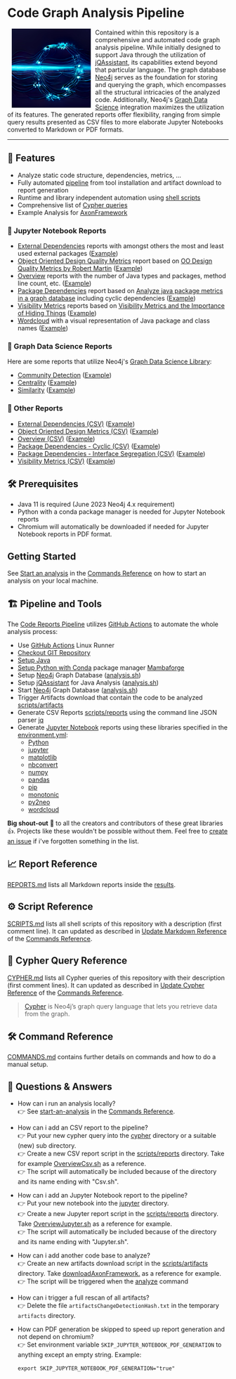 # Code Graph Analysis Pipeline

<img src="./images/DALL-E-Mini-Graph-Pipeline-Logo.png" align="left" hspace="10" width="180">

Contained within this repository is a comprehensive and automated code graph analysis pipeline. While initially designed to support Java through the utilization of [jQAssistant](https://jqassistant.org/get-started), its capabilities extend beyond that particular language. The graph database [Neo4j](https://neo4j.com) serves as the foundation for storing and querying the graph, which encompasses all the structural intricacies of the analyzed code. Additionally, Neo4j's [Graph Data Science](https://neo4j.com/product/graph-data-science) integration maximizes the utilization of its features. The generated reports offer flexibility, ranging from simple query results presented as CSV files to more elaborate Jupyter Notebooks converted to Markdown or PDF formats.

---

## 🚀 Features

- Analyze static code structure, dependencies, metrics, ...
- Fully automated [pipeline](./.github/workflows/code-reports.yml) from tool installation and artifact download to report generation
- Runtime and library independent automation using [shell scripts](./scripts/SCRIPTS.md)
- Comprehensive list of [Cypher queries](./cypher/CYPHER.md)
- Example Analysis for [AxonFramework](https://github.com/AxonFramework/AxonFramework)

### 📖 Jupyter Notebook Reports

- [External Dependencies](./jupyter/ExternalDependencies.ipynb) reports with amongst others the most and least used external packages ([Example](./results/AxonFramework-4.7.5/external-dependencies/ExternalDependencies.md))
- [Object Oriented Design Quality Metrics](./jupyter/ObjectOrientedDesignMetrics.ipynb) report based on [OO Design Quality Metrics by Robert Martin](https://www.semanticscholar.org/paper/OO-Design-Quality-Metrics-Martin-October/18acd7eb21b918c8a5f619157f7e4f6d451d18f8) ([Example](./results/AxonFramework-4.7.5/object-oriented-design-metrics/ObjectOrientedDesignMetrics.md))
- [Overview](./jupyter/Overview.ipynb) reports with the number of Java types and packages, method line count, etc. ([Example](./results/AxonFramework-4.7.5/overview/Overview.md))
- [Package Dependencies](./jupyter/PackageDependencies.ipynb) report based on [Analyze java package metrics in a graph database](https://joht.github.io/johtizen/data/2023/04/21/java-package-metrics-analysis.html) including cyclic dependencies ([Example](./results/AxonFramework-4.7.5/package-dependencies/PackageDependencies.md))
- [Visibility Metrics](./jupyter/VisibilityMetrics.ipynb) reports based on [Visibility Metrics and the Importance of Hiding Things](https://dzone.com/articles/visibility-metrics-and-the-importance-of-hiding-th) ([Example](./results/AxonFramework-4.7.5/visibility-metrics/VisibilityMetrics.md))
- [Wordcloud](./jupyter/Wordcloud.ipynb) with a visual representation of Java package and class names ([Example](./results/AxonFramework-4.7.5/wordcloud/Wordcloud.md))

### 📖 Graph Data Science Reports

Here are some reports that utilize Neo4j's [Graph Data Science Library](https://neo4j.com/product/graph-data-science):

- [Community Detection](./scripts/reports/CommunityCsv.sh) ([Example](./results/AxonFramework-4.7.5/community-csv/Leiden_Communities.csv))
- [Centrality](./scripts/reports/CommunityCsv.sh) ([Example](./results/AxonFramework-4.7.5/centrality-csv/Centrality_Page_Rank.csv))
- [Similarity](./scripts/reports/SimilarityCsv.sh) ([Example](./results/AxonFramework-4.7.5/similarity-csv/Similarity_Jaccard.csv))

### 📖 Other Reports

- [External Dependencies (CSV)](./scripts/reports/ExternalDependenciesCsv.sh) ([Example](./results/AxonFramework-4.7.5/external-dependencies-csv/External_package_usage_overall.csv))
- [Object Oriented Design Metrics (CSV)](./scripts/reports/ObjectOrientedDesignMetricsCsv.sh) ([Example](./results/AxonFramework-4.7.5/object-oriented-design-metrics-csv/MainSequenceAbstractnessInstabilityDistance.csv))
- [Overview (CSV)](./scripts/reports/OverviewCsv.sh) ([Example](./results/AxonFramework-4.7.5/overview-csv/Cyclomatic_Method_Complexity.csv))
- [Package Dependencies - Cyclic (CSV)](./scripts/reports/PackageDependenciesCsv.sh) ([Example](./results/AxonFramework-4.7.5/package-dependencies-csv/CyclicDependenciesUnwinded.csv))
- [Package Dependencies - Interface Segregation (CSV)](./scripts/reports/PackageDependenciesCsv.sh) ([Example](./results/AxonFramework-4.7.5/package-dependencies-csv/InterfaceSegregationCandidates.csv))
- [Visibility Metrics (CSV)](./scripts/reports/VisibilityMetricsCsv.sh) ([Example](./results/AxonFramework-4.7.5/visibility-metrics-csv/RelativeVisibilityPerArtifact.csv))

## 🛠 Prerequisites

- Java 11 is required (June 2023 Neo4j 4.x requirement)
- Python with a conda package manager is needed for Jupyter Notebook reports
- Chromium will automatically be downloaded if needed for Jupyter Notebook reports in PDF format.

## Getting Started

See [Start an analysis](./COMMANDS.md#start-an-analysis) in the [Commands Reference](./COMMANDS.md) on how to start
an analysis on your local machine.

## 🏗 Pipeline and Tools

The [Code Reports Pipeline](./.github/workflows/code-reports.yml) utilizes [GitHub Actions](https://docs.github.com/de/actions) to automate the whole analysis process:

- Use [GitHub Actions](https://docs.github.com/de/actions) Linux Runner
- [Checkout GIT Repository](https://github.com/actions/checkout)
- [Setup Java](https://github.com/actions/setup-java)
- [Setup Python with Conda](https://github.com/conda-incubator/setup-miniconda) package manager [Mambaforge](https://github.com/conda-forge/miniforge#mambaforge)
- Setup [Neo4j](https://neo4j.com) Graph Database ([analysis.sh](./scripts/analysis/analyze.sh))
- Setup [jQAssistant](https://jqassistant.org/get-started) for Java Analysis ([analysis.sh](./scripts/analysis/analyze.sh))
- Start [Neo4j](https://neo4j.com) Graph Database ([analysis.sh](./scripts/analysis/analyze.sh))
- Trigger Artifacts download that contain the code to be analyzed [scripts/artifacts](./scripts/artifacts/)
- Generate CSV Reports [scripts/reports](./scripts/reports) using the command line JSON parser [jq](https://jqlang.github.io/jq)
- Generate [Jupyter Notebook](https://jupyter.org) reports using these libraries specified in the [environment.yml](./jupyter/environment.yml):
  - [Python](https://www.python.org)
  - [jupyter](https://jupyter.org)
  - [matplotlib](https://matplotlib.org)
  - [nbconvert](https://nbconvert.readthedocs.io)
  - [numpy](https://numpy.org)
  - [pandas](https://pandas.pydata.org)
  - [pip](https://pip.pypa.io/en/stable)
  - [monotonic](https://github.com/atdt/monotonic)
  - [py2neo](https://py2neo.org)
  - [wordcloud](https://github.com/amueller/word_cloud)

**Big shout-out** 📣 to all the creators and contributors of these great libraries 👍. Projects like these wouldn't be possible without them. Feel free to [create an issue](https://github.com/JohT/code-graph-analysis-pipeline/issues/new/choose) if i've forgotten something in the list. 

## 📈 Report Reference

[REPORTS.md](./results/REPORTS.md) lists all Markdown reports inside the [results](./results).

## ⚙️ Script Reference

[SCRIPTS.md](./scripts/SCRIPTS.md) lists all shell scripts of this repository with a description (first comment line). It can updated as described in [Update Markdown Reference](./COMMANDS.md#update-script-reference) of the [Commands Reference](./COMMANDS.md).

## 🔎 Cypher Query Reference

[CYPHER.md](./cypher/CYPHER.md) lists all Cypher queries of this repository with their description (first comment lines). It can updated as described in [Update Cypher Reference](./COMMANDS.md#update-cypher-reference) of the [Commands Reference](./COMMANDS.md).
> [Cypher](https://neo4j.com/docs/getting-started/cypher-intro) is Neo4j’s graph query language that lets you retrieve data from the graph.

## 🛠 Command Reference

[COMMANDS.md](./COMMANDS.md) contains further details on commands and how to do a manual setup.

## 🤔 Questions & Answers

- How can i run an analysis locally?  
  👉 See [start-an-analysis](./COMMANDS.md#start-an-analysis) in the [Commands Reference](./COMMANDS.md).

- How can i add an CSV report to the pipeline?  
  👉 Put your new cypher query into the [cypher](./cypher) directory or a suitable (new) sub directory.  
  👉 Create a new CSV report script in the [scripts/reports](./scripts/reports/) directory. Take for example [OverviewCsv.sh](./scripts/reports/OverviewCsv.sh) as a reference.  
  👉 The script will automatically be included because of the directory and its name ending with "Csv.sh".

- How can i add an Jupyter Notebook report to the pipeline?  
  👉 Put your new notebook into the [jupyter](./jupyter) directory.  
  👉 Create a new Jupyter report script in the [scripts/reports](./scripts/reports/) directory. Take [OverviewJupyter.sh](./scripts/reports/OverviewJupyter.sh) as a reference for example.  
  👉 The script will automatically be included because of the directory and its name ending with "Jupyter.sh".

- How can i add another code base to analyze?  
  👉 Create an new artifacts download script in the [scripts/artifacts](./scripts/artifacts) directory. Take [downloadAxonFramework.](./scripts/artifacts/downloadAxonFramework.sh) as a reference for example.  
  👉 The script will be triggered when the [analyze](./scripts/analysis/analyze.sh) command

- How can i trigger a full rescan of all artifacts?  
  👉 Delete the file `artifactsChangeDetectionHash.txt` in the temporary `artifacts` directory.

- How can PDF generation be skipped to speed up report generation and not depend on chromium?  
  👉 Set environment variable `SKIP_JUPYTER_NOTEBOOK_PDF_GENERATION` to anything except an empty string. Example:  

  ```shell
  export SKIP_JUPYTER_NOTEBOOK_PDF_GENERATION="true"
  ```
